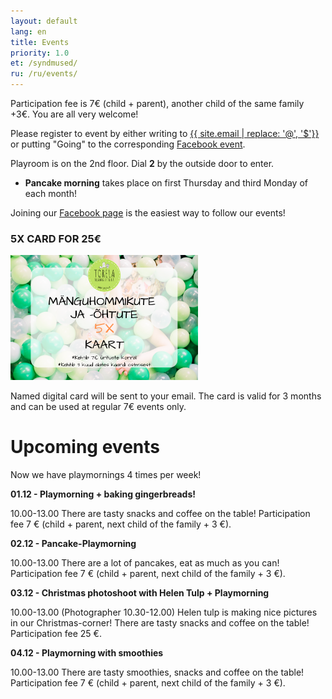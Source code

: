 ```yaml
---
layout: default
lang: en
title: Events
priority: 1.0
et: /syndmused/
ru: /ru/events/
---
```


Participation fee is 7€ (child + parent), another child of the same family +3€. You are all very welcome!

Please register to event by either writing to [{{ site.email | replace: '@', '$'}}](mailto) or putting "Going" to the corresponding [Facebook event](https://www.facebook.com/pg/Torelamangutuba/events/).

Playroom is on the 2nd floor. Dial **2** by the outside door to enter. 

 * **Pancake morning** takes place on first Thursday and third Monday of each month!

Joining our [Facebook page](https://www.facebook.com/Torelamangutuba/events/) is the easiest way to follow our events! 

### 5X CARD FOR 25€

<img alt="5x card" src="../../syndmused/5x-kaart.png" height="200">

Named digital card will be sent to your email. The card is valid for 3 months and can be used at regular 7€ events only.

# Upcoming events

Now we have playmornings 4 times per week!



**01.12 - Playmorning + baking gingerbreads!**

10.00-13.00
There are tasty snacks and coffee on the table! 
Participation fee 7 € (child + parent, next child of the family + 3 €).



**02.12 - Pancake-Playmorning**

10.00-13.00
There are a lot of pancakes, eat as much as you can!
Participation fee 7 € (child + parent, next child of the family + 3 €).


**03.12 - Christmas photoshoot with Helen Tulp + Playmorning**

10.00-13.00
(Photographer 10.30-12.00)
Helen tulp is making nice pictures in our Christmas-corner! 
There are tasty snacks and coffee on the table! 
Participation fee 25 €. 


**04.12 - Playmorning with smoothies**

10.00-13.00
There are tasty smoothies, snacks and coffee on the table! 
Participation fee 7 € (child + parent, next child of the family + 3 €).





